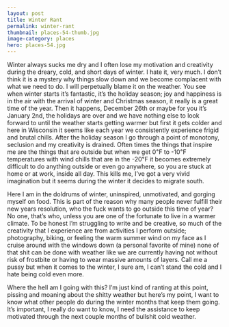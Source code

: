 ```yaml
---
layout: post
title: Winter Rant
permalink: winter-rant
thumbnail: places-54-thumb.jpg
image-category: places
hero: places-54.jpg
---
```




Winter always sucks me dry and I often lose my motivation and creativity during the dreary, cold, and short days of winter. I hate it, very much. I don’t think it is a mystery why things slow down and we become complacent with what we need to do. I will perpetually blame it on the weather. You see when winter starts it’s fantastic, it’s the holiday season; joy and happiness is in the air with the arrival of winter and Christmas season, it really is a great time of the year. Then it happens, December 26th or maybe for you it’s January 2nd, the holidays are over and we have nothing else to look forward to until the weather starts getting warmer but first it gets colder and here in Wisconsin it seems like each year we consistently experience frigid and brutal chills. After the holiday season I go through a point of monotony, seclusion and my creativity is drained. Often times the things that inspire me are the things that are outside but when we get 0℉ to -10℉ temperatures with wind chills that are in the -20℉ it becomes extremely difficult to do anything outside or even go anywhere, so you are stuck at home or at work, inside all day. This kills me, I’ve got a very vivid imagination but it seems during the winter it decides to migrate south.

Here I am in the doldrums of winter, uninspired, unmotivated, and gorging myself on food. This is part of the reason why many people never fulfill their new years resolution, who the fuck wants to go outside this time of year? No one, that’s who, unless you are one of the fortunate to live in a warmer climate. To be honest I’m struggling to write and be creative, so much of the creativity that I experience are from activities I perform outside; photography, biking, or feeling the warm summer wind on my face as I cruise around with the windows down (a personal favorite of mine) none of that shit can be done with weather like we are currently having not without risk of frostbite or having to wear massive amounts of layers. Call me a pussy but when it comes to the winter, I sure am, I can’t stand the cold and I hate being cold even more.

Where the hell am I going with this? I’m just kind of ranting at this point, pissing and moaning about the shitty weather but here’s my point, I want to know what other people do during the winter months that keep them going. It’s important, I really do want to know, I need the assistance to keep motivated through the next couple months of bullshit cold weather.
